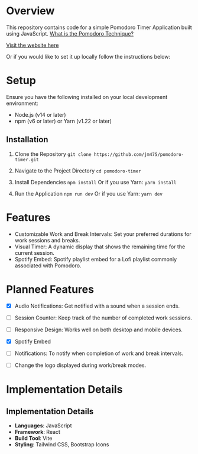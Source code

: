# Overview
This repository contains code for a simple Pomodoro Timer Application built using JavaScript. [What is the Pomodoro Technique?](https://www.techtarget.com/whatis/definition/pomodoro-technique#:~:text=The%20Pomodoro%20Technique%20is%20a,tomato%20(plural%3A%20pomodori).)

[Visit the website here](https://pomodoro-lockin.netlify.app/)

Or if you would like to set it up locally follow the instructions below:

# Setup

Ensure you have the following installed on your local development environment:

- Node.js (v14 or later)
- npm (v6 or later) or Yarn (v1.22 or later)

## Installation
1. Clone the Repository
```git clone https://github.com/jm475/pomodoro-timer.git```

2. Navigate to the Project Directory
```cd pomodoro-timer```


3. Install Dependencies ```npm install``` Or if you use Yarn: ```yarn install```


5. Run the Application ```npm run dev``` Or if you use Yarn: ```yarn dev```


# Features
- Customizable Work and Break Intervals: Set your preferred durations for work sessions and breaks.
- Visual Timer: A dynamic display that shows the remaining time for the current session.
- Spotify Embed: Spotify playlist embed for a Lofi playlist commonly associated with Pomodoro.


# Planned Features
- [x] Audio Notifications: Get notified with a sound when a session ends.
- [ ] Session Counter: Keep track of the number of completed work sessions.
- [ ] Responsive Design: Works well on both desktop and mobile devices.
- [x] Spotify Embed
- [ ] Notifications: To notify when completion of work and break intervals.
- [ ] Change the logo displayed during work/break modes.


# Implementation Details
## Implementation Details

- **Languages**: JavaScript
- **Framework**: React
- **Build Tool**: Vite
- **Styling**: Tailwind CSS, Bootstrap Icons
